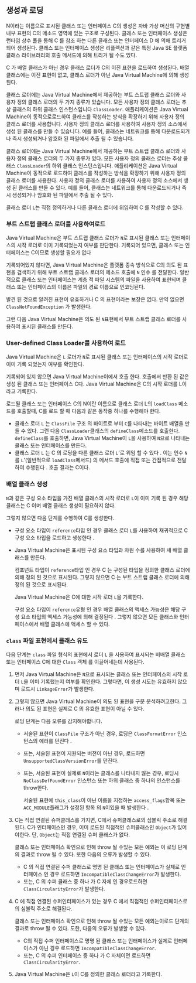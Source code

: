 ## 생성과 로딩

N이라는 이름으로 표시된 클래스 또는 인터페이스 C의 생성은 자바 가상 머신의 구현별 내부 표현의 C의  메소드 영역에 있는 구조로 구성된다. 클래스 또는 인터페이스 생성은 런타임 상수 풀을 통해 C 를 참조 하는 다른 클래스 또는 인터페이스 D 에 의해 트리거되어 생성된다. 클래스 또는 인터페이스 생성은 리플렉션과 같은 특정 Java SE 플랫폼 클래스 라이브러리의 호출 메서드에 의해 트리거 될 수도 있다.

C 가 배열 클래스가 아닌 경우 클래스 로더가 C의 이진 표현을 로드하여 생성된다. 배열 클래스에는 이진 표현이 없고, 클래스 로더가 아닌 Java Virtual Machine에 의해 생성된다.

클래스 로더에는 Java Virtual Machine에서 제공하는 부트 스트랩 클래스 로더와 사용자 정의 클래스 로더의 두 가지 종류가 있습니다. 모든 사용자 정의 클래스 로더는 추상 클래스의 하위 클래스 인스턴스입니다 `ClassLoader`. 애플리케이션은 Java Virtual Machine이 동적으로로드하여 클래스를 작성하는 방식을 확장하기 위해 사용자 정의 클래스 로더를 사용합니다. 사용자 정의 클래스 로더를 사용하여 사용자 정의 소스에서 생성 된 클래스를 만들 수 있습니다. 예를 들어, 클래스는 네트워크를 통해 다운로드되거나 즉시 생성되거나 암호화 된 파일에서 추출 될 수 있습니다.

클래스 로더에는 Java Virtual Machine에서 제공하는 부트 스트랩 클래스 로더와 사용자 정의 클래스 로더의 두 가지 종류가 있다. 모든 사용자 정의 클래스 로더는 추상 클래스 `ClassLoader`의 하위 클래스 인스턴스입니다. 애플리케이션은 Java Virtual Machine이 동적으로 로드하여 클래스를 작성하는 방식을 확장하기 위해 사용자 정의 클래스 로더를 사용한다. 사용자 정의 클래스 로더를 사용하여 사용자 정의 소스에서 생성 된 클래스를 만들 수 있다. 예를 들어, 클래스는 네트워크를 통해 다운로드되거나 즉시 생성되거나 암호화 된 파일에서 추출 될 수 있다.

클래스 로더 `L`는 직접 정의하거나 다른 클래스 로더에 위임하여 C 를 작성할 수 있다.

### 부트 스트랩 클래스 로더를 사용하여로드

Java Virtual Machine은 부트 스트랩 클래스 로더가  `N`로 표시된 클래스 또는 인터페이스의 시작 로더로 이미 기록되었는지 여부를 판단한다. 기록되어 있으면, 클래스 또는 인터페이스는 C이므로 생성할 필요가 없다

기록되어있지 않다면, Java Virtual Machine은 플랫폼 종속 방식으로 C의 의도 된 표현을 검색하기 위해 부트 스트랩 클래스 로더의 메소드 호출에 `N` 인수 를 전달한다. 일반적으로 클래스 또는 인터페이스는 계층 적 파일 시스템의 파일을 사용하여 표현되며 클래스 또는 인터페이스의 이름은 파일의 경로 이름으로 인코딩된다.

발견 된 것으로 알려진 표현이 유효하거나 C 의 표현이라는 보장은 없다. 만약 없으면 `ClassNotFoundException` 가 발생한다.

그런 다음 Java Virtual Machine은 의도 된  `N`표현에서 부트 스트랩 클래스 로더를 사용하여 표시된 클래스를 만든다. 

### User-defined Class Loader를 사용하여 로드

Java Virtual Machine은  `L` 로더가 `N`로 표시된 클래스 또는 인터페이스의 시작 로더로 이미 기록 되었는지 여부를 확인한다.

기록되어 있지 않으면 Java Virtual Machine이에서 호출 한다. 호출에서 반환 된 값은 생성 된 클래스 또는 인터페이스 C다. Java Virtual Machine은 C의 시작 로더를 L이라고 기록한다.

로드될 클래스 또는 인터페이스 C의 N이란 이름으로 클래스 로더 L의 `loadClass` 메소드를 호출할때, C를 로드 할 때 다음과 같은 동작중 하나를 수행해야 한다.

- 클래스 로더 `L` 는 `ClassFile` 구조 의 바이트로 부터 `C`를 나타내는 바이트 배열을 만들 수 있다. 그런 다음 `ClassLoader`클래스의 `defineClass`메소드를 호출한다. `defineClass`를 호출하면, Java Virtual Machine이 `L`을 사용하여 `N`으로 나타내는 클래스 또는 인터페이스를 만든다.
- 클래스 로더 `L` 는 C 의 로딩을 다른 클래스 로더 `L`'로 위임 할 수 있다 . 이는 인수 `N`를 `L`'(일반적으로 `loadClass`메서드) 의 메서드 호출에 직접 또는 간접적으로 전달하여 수행된다 . 호출 결과는 C이다.

### 배열 클래스 생성

`N`과 같은 구성 요소 타입을 가진 배열 클래스의 시작 로더로 `L`이 이미 기록 된 경우 해당 클래스는 C 이며 배열 클래스 생성이 필요하지 않다.

그렇지 않으면 다음 단계를 수행하여 C를 생성한다.

- 구성 요소 타입이 `reference`타입 인 경우 클래스 로더 `L`를 사용하여 재귀적으로 C 구성 요소 타입을 로드하고 생성한다 .

- Java Virtual Machine은 표시된 구성 요소 타입과 차원 수를 사용하여 새 배열 클래스를 만든다.

  컴포넌트 타입이 `reference`타입 인 경우 C 는 구성된 타입을 정의한 클래스 로더에 의해 정의 된 것으로 표시된다. 그렇지 않으면 C 는 부트 스트랩 클래스 로더에 의해 정의 된 것으로 표시된다.

  Java Virtual Machine은 C에 대한 시작 로더  `L`을 기록한다.

  구성 요소 타입이 `reference`유형 인 경우 배열 클래스의 액세스 가능성은 해당 구성 요소 타입의 액세스 가능성에 의해 결정된다 . 그렇지 않으면 모든 클래스와 인터페이스에서 배열 클래스에 액세스 할 수 있다.

### `class` 파일 표현에서 클래스 유도

다음 단계는 `class` 파일 형식의 표현에서 로더 `L` 을 사용하여 표시되는 비배열 클래스 또는 인터페이스 C에 대한  `Class` 객체 를 이끌어네는데 사용된다.

1. 먼저 Java Virtual Machine은 `N`으로 표시되는 클래스 또는 인터페이스의 시작 로더  `L`을 이미 기록했는지 여부를 확인한다. 그렇다면, 이 생성 시도는 유효하지 않으며 로드시 `LinkageError`가 발생한다.

2. 그렇지 않으면 Java Virtual Machine이 의도 된 표현을 구문 분석하려고한다. 그러나 의도 된 표현은 실제로 C 의 유효한 표현이 아닐 수 있다.

   로딩 단계는 다음 오류를 감지해야합니다.

   - 서술된 표현이  `ClassFile` 구조가 아닌 경우, 로딩은 `ClassFormatError` 인스턴스의 에러를 던진다 .

   - 또는, 서술된 표현이 지원되는 버전이 아닌 경우, 로드하면 `UnsupportedClassVersionError`를 던진다.

   - 또는, 서술된 표현이 실제로 `N`이라는 클래스를 나타내지 않는 경우,  로딩시  `NoClassDefFoundError` 인스턴스 또는 하위 클래스 중 하나의 인스턴스를 throw한다.

     서술된 표현에 `this_class`이 아닌 이름을 지정하는 `access_flags`항목 또는 `ACC_MODULE`플래그가 설정된 항목 의  `N`이있을 때 발생한다 .

3. C는 직접 연결된 슈퍼클래스를 가지면, C에서 슈퍼클래스로의 심볼릭 주소로 해결된다. C가 인터페이스인 경우, 이미 로드된 직접적인 슈퍼클래스인 `Object`가 있어야한다. 단, `Object`는 직접 연결된 슈퍼 클래스가 없다.

   클래스 또는 인터페이스 확인으로 인해 throw 될 수있는 모든 예외는 이 로딩 단계의 결과로 throw 될 수 있다. 또한 다음의 오류가 발생할 수 있다.

   - C 의 직접 연결된 수퍼 클래스로 명명 된 클래스 또는 인터페이스가 실제로 인터페이스 인 경우 로드하면 `IncompatibleClassChangeError`가 발생한다.
   - 또는, C 의 수퍼 클래스 중 하나 가 C 자체 인 경우로드하면 `ClassCircularityError`가 발생한다.

4. C 에 직접 연결된 슈퍼인터페이스가 있는 경우 C 에서 직접적인 슈퍼인터페이스로의 심볼릭 주소로 해결된다.

   클래스 또는 인터페이스 확인으로 인해 throw 될 수있는 모든 예외는이로드 단계의 결과로 throw 될 수 있다. 도한, 다음의 오류가 발생할 수 있다.

   - C의 직접 수퍼 인터페이스로 명명 된 클래스 또는 인터페이스가 실제로 인터페이스가 아닌 경우 로드하면 `IncompatibleClassChangeError`.
   - 또는, C 의 수퍼 인터페이스 중 하나 가 C 자체이면 로드하면 `ClassCircularityError`.

5. Java Virtual Machine은  `L`이 C를 정의한 클래스 로더라고 기록한다.

